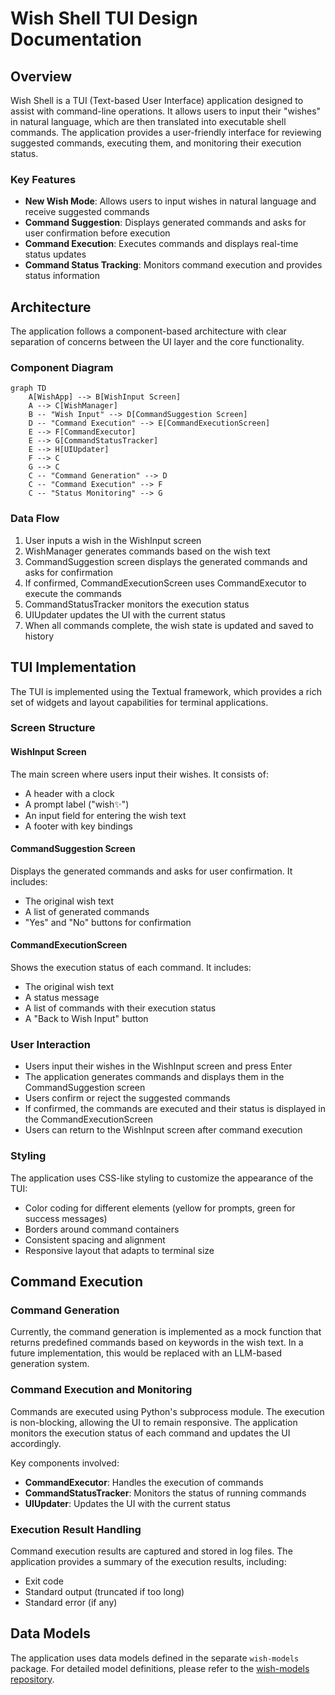 # Wish Shell TUI Design Documentation

## Overview

Wish Shell is a TUI (Text-based User Interface) application designed to assist with command-line operations. It allows users to input their "wishes" in natural language, which are then translated into executable shell commands. The application provides a user-friendly interface for reviewing suggested commands, executing them, and monitoring their execution status.

### Key Features

- **New Wish Mode**: Allows users to input wishes in natural language and receive suggested commands
- **Command Suggestion**: Displays generated commands and asks for user confirmation before execution
- **Command Execution**: Executes commands and displays real-time status updates
- **Command Status Tracking**: Monitors command execution and provides status information

## Architecture

The application follows a component-based architecture with clear separation of concerns between the UI layer and the core functionality.

### Component Diagram

```mermaid
graph TD
    A[WishApp] --> B[WishInput Screen]
    A --> C[WishManager]
    B -- "Wish Input" --> D[CommandSuggestion Screen]
    D -- "Command Execution" --> E[CommandExecutionScreen]
    E --> F[CommandExecutor]
    E --> G[CommandStatusTracker]
    E --> H[UIUpdater]
    F --> C
    G --> C
    C -- "Command Generation" --> D
    C -- "Command Execution" --> F
    C -- "Status Monitoring" --> G
```

### Data Flow

1. User inputs a wish in the WishInput screen
2. WishManager generates commands based on the wish text
3. CommandSuggestion screen displays the generated commands and asks for confirmation
4. If confirmed, CommandExecutionScreen uses CommandExecutor to execute the commands
5. CommandStatusTracker monitors the execution status
6. UIUpdater updates the UI with the current status
7. When all commands complete, the wish state is updated and saved to history

## TUI Implementation

The TUI is implemented using the Textual framework, which provides a rich set of widgets and layout capabilities for terminal applications.

### Screen Structure

#### WishInput Screen

The main screen where users input their wishes. It consists of:
- A header with a clock
- A prompt label ("wish✨️")
- An input field for entering the wish text
- A footer with key bindings

#### CommandSuggestion Screen

Displays the generated commands and asks for user confirmation. It includes:
- The original wish text
- A list of generated commands
- "Yes" and "No" buttons for confirmation

#### CommandExecutionScreen

Shows the execution status of each command. It includes:
- The original wish text
- A status message
- A list of commands with their execution status
- A "Back to Wish Input" button

### User Interaction

- Users input their wishes in the WishInput screen and press Enter
- The application generates commands and displays them in the CommandSuggestion screen
- Users confirm or reject the suggested commands
- If confirmed, the commands are executed and their status is displayed in the CommandExecutionScreen
- Users can return to the WishInput screen after command execution

### Styling

The application uses CSS-like styling to customize the appearance of the TUI:
- Color coding for different elements (yellow for prompts, green for success messages)
- Borders around command containers
- Consistent spacing and alignment
- Responsive layout that adapts to terminal size

## Command Execution

### Command Generation

Currently, the command generation is implemented as a mock function that returns predefined commands based on keywords in the wish text. In a future implementation, this would be replaced with an LLM-based generation system.

### Command Execution and Monitoring

Commands are executed using Python's subprocess module. The execution is non-blocking, allowing the UI to remain responsive. The application monitors the execution status of each command and updates the UI accordingly.

Key components involved:
- **CommandExecutor**: Handles the execution of commands
- **CommandStatusTracker**: Monitors the status of running commands
- **UIUpdater**: Updates the UI with the current status

### Execution Result Handling

Command execution results are captured and stored in log files. The application provides a summary of the execution results, including:
- Exit code
- Standard output (truncated if too long)
- Standard error (if any)

## Data Models

The application uses data models defined in the separate `wish-models` package. For detailed model definitions, please refer to the [wish-models repository](../wish-models).
